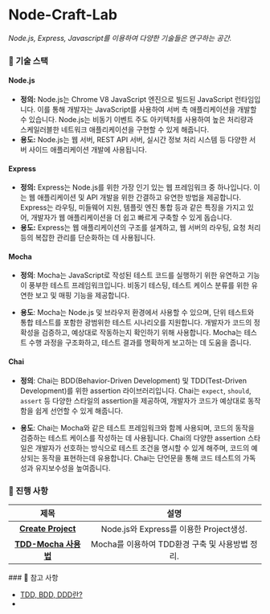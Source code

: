 # Node-Craft-Lab
*Node.js, Express, Javascript를 이용하여 다양한 기술들은 연구하는 공간.*

### 📌 기술 스택

#### Node.js

- **정의:** Node.js는 Chrome V8 JavaScript 엔진으로 빌드된 JavaScript 런타임입니다. 이를 통해 개발자는 JavaScript를 사용하여 서버 측 애플리케이션을 개발할 수 있습니다. Node.js는 비동기 이벤트 주도 아키텍처를 사용하여 높은 처리량과 스케일러블한 네트워크 애플리케이션을 구현할 수 있게 해줍니다.
- **용도:** Node.js는 웹 서버, REST API 서버, 실시간 정보 처리 시스템 등 다양한 서버 사이드 애플리케이션 개발에 사용됩니다.

#### Express

- **정의:** Express는 Node.js를 위한 가장 인기 있는 웹 프레임워크 중 하나입니다. 이는 웹 애플리케이션 및 API 개발을 위한 간결하고 유연한 방법을 제공합니다. Express는 라우팅, 미들웨어 지원, 템플릿 엔진 통합 등과 같은 특징을 가지고 있어, 개발자가 웹 애플리케이션을 더 쉽고 빠르게 구축할 수 있게 돕습니다.
- **용도:** Express는 웹 애플리케이션의 구조를 설계하고, 웹 서버의 라우팅, 요청 처리 등의 복잡한 관리를 단순화하는 데 사용됩니다.

#### Mocha

- **정의**: Mocha는 JavaScript로 작성된 테스트 코드를 실행하기 위한 유연하고 기능이 풍부한 테스트 프레임워크입니다. 비동기 테스팅, 테스트 케이스 분류를 위한 유연한 보고 및 매핑 기능을 제공합니다.

- **용도**: Mocha는 Node.js 및 브라우저 환경에서 사용할 수 있으며, 단위 테스트와 통합 테스트를 포함한 광범위한 테스트 시나리오를 지원합니다. 개발자가 코드의 정확성을 검증하고, 예상대로 작동하는지 확인하기 위해 사용합니다. Mocha는 테스트 수행 과정을 구조화하고, 테스트 결과를 명확하게 보고하는 데 도움을 줍니다.

#### Chai

- **정의**: Chai는 BDD(Behavior-Driven Development) 및 TDD(Test-Driven Development)를 위한 assertion 라이브러리입니다. Chai는 `expect`, `should`, `assert` 등 다양한 스타일의 assertion을 제공하여, 개발자가 코드가 예상대로 동작함을 쉽게 선언할 수 있게 해줍니다.

- **용도**: Chai는 Mocha와 같은 테스트 프레임워크와 함께 사용되며, 코드의 동작을 검증하는 테스트 케이스를 작성하는 데 사용됩니다. Chai의 다양한 assertion 스타일은 개발자가 선호하는 방식으로 테스트 조건을 명시할 수 있게 해주며, 코드의 예상되는 동작을 표현하는데 유용합니다. Chai는 단언문을 통해 코드 테스트의 가독성과 유지보수성을 높여줍니다.

### 📌 진행 사항

<table style="text-align: center;">
    <thead>
        <tr>
            <th>제목</th>
            <th>설명</th>
        </tr>
    </thead>
    <tbody>
        <tr>
            <td><a href="./doc/Create Project.md"><strong>Create Project</strong></a></td>
            <td>Node.js와 Express를 이용한 Project생성.</td>
        </tr>
        <tr>
            <td><a href="./doc/TDD-Mocha.md"><strong>TDD-Mocha 사용법</strong></a></td>
            <td>Mocha를 이용하여 TDD환경 구축 및 사용방법 정리.</td>
        </tr>
	</tbody>
</table>
### 📌 참고 사항

- [TDD, BDD, DDD란?](https://github.com/kos5667/Document/blob/main/%EC%86%8C%ED%94%84%ED%8A%B8%EC%9B%A8%EC%96%B4%20%EA%B0%9C%EB%B0%9C%20%EB%B0%A9%EB%B2%95%EB%A1%A0/TDD%2CBDD%2CDDD%3F.md)
- 
